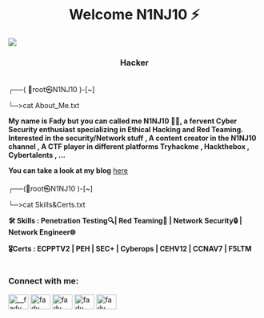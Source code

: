 <h1 align="center">Welcome N1NJ10 ⚡️ </h1>

<img src="https://images.hdqwalls.com/download/anime-scifi-ninja-4k-sy-1366x768.jpg" align="center">
<h3 align="center">Hacker</h3>

<img src="https://user-images.githubusercontent.com/71278733/172068867-ba3de80b-dc63-44c0-a31b-0ba74c244163.gif" width="500" height="3">

┌──( 🥷root㉿N1NJ10 )-[~]

└─>cat About_Me.txt

**My name is Fady but you can called me N1NJ10 🕵️‍♂️, a fervent Cyber Security enthusiast specializing in Ethical Hacking and Red Teaming. Interested in the security/Network stuff , A content creator in the N1NJ10 channel , A CTF player in different platforms Tryhackme , Hackthebox , Cybertalents , ...**

**You can take a look at my blog** <a href="https://n1nj10.gitbook.io/n1nj10/">here</a>

<img src="https://user-images.githubusercontent.com/71278733/172068867-ba3de80b-dc63-44c0-a31b-0ba74c244163.gif" width="500" height="3">
┌──(🥷root㉿N1NJ10 )-[~]

└─>cat Skills&Certs.txt

 **🛠️ Skills : Penetration Testing🔍| Red Teaming🔴 | Network Security🔒 | Network Engineer🌐**

**🎖️Certs : ECPPTV2 | PEH | SEC+ | Cyberops | CEHV12 | CCNAV7 | F5LTM** 

<img src="https://user-images.githubusercontent.com/71278733/172068867-ba3de80b-dc63-44c0-a31b-0ba74c244163.gif" width="500" height="3">
<h3 align="left">Connect with me:</h3>
<p align="left">
<a href="https://twitter.com/FadyMo7eb" target="blank"><img align="center" src="https://raw.githubusercontent.com/rahuldkjain/github-profile-readme-generator/master/src/images/icons/Social/twitter.svg" alt="__fady_moheb__" height="30" width="40" /></a>
<a href="https://www.linkedin.com/in/fadymoheb/" target="blank"><img align="center" src="https://raw.githubusercontent.com/rahuldkjain/github-profile-readme-generator/master/src/images/icons/Social/linked-in-alt.svg" alt="fady moheb" height="30" width="40" /></a>
<a href="https://www.facebook.com/profile.php?id=100083295194726" target="blank"><img align="center" src="https://raw.githubusercontent.com/rahuldkjain/github-profile-readme-generator/master/src/images/icons/Social/facebook.svg" alt="fady moheb" height="30" width="40" /></a>
<a href="https://discord.gg/j9yfvAZT" target="blank"><img align="center" src="https://raw.githubusercontent.com/rahuldkjain/github-profile-readme-generator/master/src/images/icons/Social/discord.svg" alt="fady moheb" height="30" width="40" /></a>
<a href="https://t.me/N1NJ10" target="blank"><img align="center" src="https://upload.wikimedia.org/wikipedia/commons/8/82/Telegram_logo.svg" alt="fady moheb" height="30" width="40" /></a>
</p>

